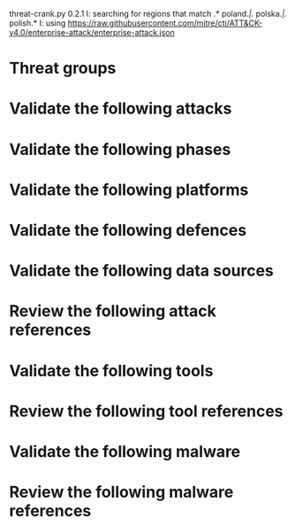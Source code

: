 threat-crank.py 0.2.1
I: searching for regions that match .* poland.*|.* polska.*|.* polish.*
I: using https://raw.githubusercontent.com/mitre/cti/ATT&CK-v4.0/enterprise-attack/enterprise-attack.json
# Threat groups


# Validate the following attacks


# Validate the following phases


# Validate the following platforms


# Validate the following defences


# Validate the following data sources


# Review the following attack references


# Validate the following tools


# Review the following tool references


# Validate the following malware


# Review the following malware references


